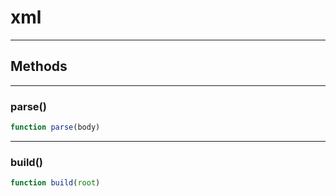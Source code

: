 <!-- @rev 0d6d8f80f1cd5758911ffba59ed45475 20ae7b -->
# xml

----




## Methods

------------------------------------------------------------------------
### parse()

```js
function parse(body) 
```




------------------------------------------------------------------------
### build()

```js
function build(root) 
```



